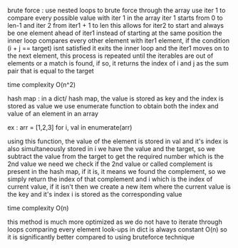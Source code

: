 brute force :
use nested loops to brute force through the array
use iter 1 to compare every possible value with iter 1 in the array
iter 1 starts from 0 to len-1
and iter 2 from iter1 + 1 to len
this allows for iter2 to start and always be one element ahead of iter1 instead of starting at the same position
the inner loop compares every other element with iter1 element, if the condition (i + j == target) isnt satisfied
it exits the inner loop and the iter1 moves on to the next element, this process is repeated until the iterables are out of elements
or a match is found, if so, it returns the index of i and j as the sum pair that is equal to the target

time complexity O(n^2)

hash map :
in a dict/ hash map, the value is stored as key and the index is stored as value
we use enumerate function to obtain both the index and value of an element in an array

ex :
arr = [1,2,3]
for i, val in enumerate(arr)

using this function, the value of the element is stored in val and it's index is also simultaneously stored in i
we have the value and the target, so we subtract the value from the target to get the required number which is the 2nd value we need
we check if the 2nd value or called complement is present in the hash map,
if it is, it means we found the complement, so we simply return the index of that complement and i which is the index of current value,
if it isn't then we create a new item where the current value is the key and it's index i is stored as the corresponding value

time complexity O(n)

this method is much more optimized as we do not have to iterate through loops comparing every element
look-ups in dict is always constant O(n) so it is significantly better compared to using bruteforce technique

